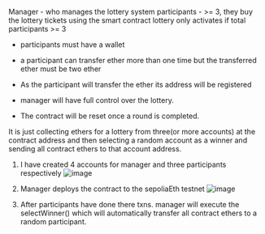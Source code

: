 Manager - who manages the lottery system 
participants - >= 3, they buy the lottery tickets using the smart contract
lottery only activates if total participants >= 3

- participants must have a wallet
- a participant can transfer ether more than one time but the transferred ether must be two ether
- As the participant will transfer the ether its address will be registered
- manager will have full control over the lottery.

- The contract will be reset once a round is completed.

It is just collecting ethers for a lottery from three(or more accounts) at the 
contract address and then selecting a random account as a winner and sending
all contract ethers to that account address.

1. I have created 4 accounts for manager and three participants respectively
   ![image](https://github.com/mkbhru/lottery-system-dapp/assets/74449664/0e0147d9-bfef-4b45-8003-b5283957d757)

2. Manager deploys the contract to the sepoliaEth testnet
   ![image](https://github.com/mkbhru/lottery-system-dapp/assets/74449664/99ef4759-e619-498c-a1da-c2ad342d0699)

3. After participants have done there txns. manager will execute the selectWinner() which will automatically transfer all contract ethers to a random participant.
